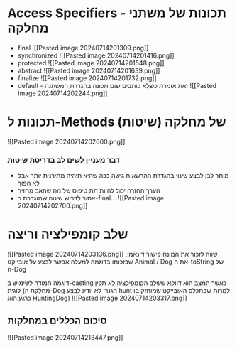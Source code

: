 # Access Specifiers - תכונות של משתני מחלקה
- final
  ![[Pasted image 20240714201309.png]]
- synchronized
  ![[Pasted image 20240714201416.png]]
- protected
  ![[Pasted image 20240714201548.png]]
- abstract
  ![[Pasted image 20240714201639.png]]
- finalize  ![[Pasted image 20240714201732.png]]
- default - זאת אומרת כשלא כותבים שום תכונה בהגדרת המשתנה
  ![[Pasted image 20240714202244.png]]
# תכונות ל-Methods (שיטות) של מחלקה
![[Pasted image 20240714202600.png]]
### דבר מעניין לשים לב בדריסת שיטות
- מותר לבן לבצע שינוי בהגדרת ההרשאות גישה ככה שהיא תיהיה מתירנית יותר אבל לא הפוך
- הערך החזרה יכול להיות תת טיפוס של מה שהאב מחזיר
- אסור לדרוש שיטה שמוגדרת כ-final...
![[Pasted image 20240714202700.png]]

# שלב קומפילציה וריצה
![[Pasted image 20240714203136.png]]
שווה לזכור את המונח קישור דינאמי, שבזכותו בדוגמה למעלה אפשר לבצע על אובייקט Animal / Dog את ה-toString של ה-Dog

דוגמה חמודה לשימוש ב-casting כאשר המצב הוא דווקא ששלב הקומפילציה לא תקין לוגית (מחלקת ה-Dog הגנרי לא יודע לבצע hunt למרות שבתכלס האובייקט שמוחזק בו כרגע הוא HuntingDog)
![[Pasted image 20240714203317.png]]


## סיכום הכללים במחלקות
![[Pasted image 20240714213447.png]]